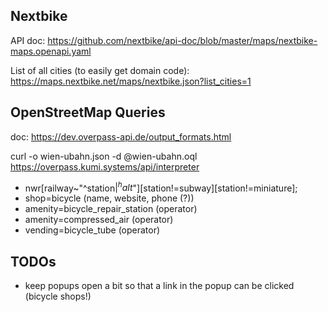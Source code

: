 ## Nextbike

API doc: https://github.com/nextbike/api-doc/blob/master/maps/nextbike-maps.openapi.yaml

List of all cities (to easily get domain code): https://maps.nextbike.net/maps/nextbike.json?list_cities=1

## OpenStreetMap Queries

doc: https://dev.overpass-api.de/output_formats.html

  curl -o wien-ubahn.json -d @wien-ubahn.oql https://overpass.kumi.systems/api/interpreter


- nwr[railway~"^station$|^halt$"][station!=subway][station!=miniature];
- shop=bicycle (name, website, phone (?))
- amenity=bicycle_repair_station (operator)
- amenity=compressed_air (operator)
- vending=bicycle_tube (operator)


## TODOs

- keep popups open a bit so that a link in the popup can be clicked (bicycle shops!)
